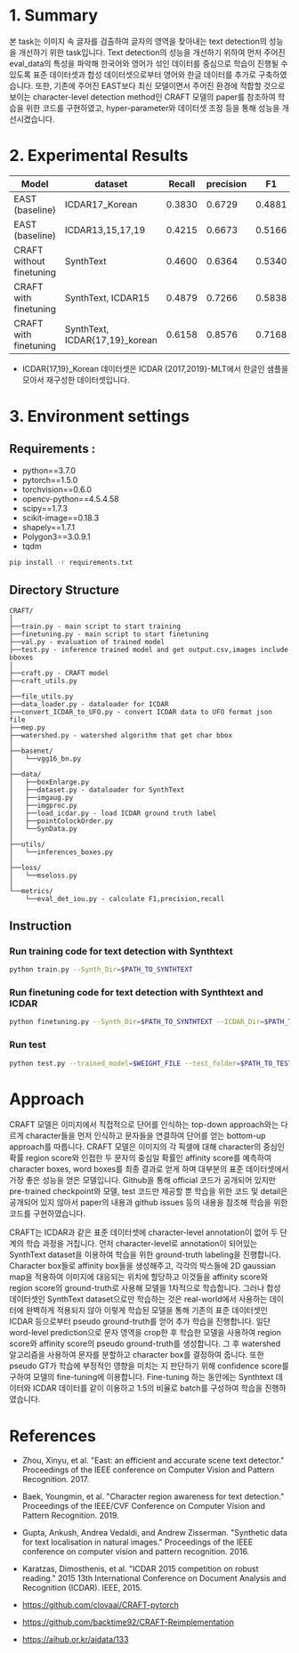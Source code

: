 # 1. Summary
 본 task는 이미지 속 글자를 검출하여 글자의 영역을 찾아내는 text detection의 성능을 개선하기 위한 task입니다.
Text detection의 성능을 개선하기 위하여 먼저 주어진 eval_data의 특성을 파악해 한국어와 영어가 섞인 데이터를 중심으로 학습이 진행될 수 있도록 표준 데이터셋과 합성 데이터셋으로부터 영어와 한글 데이터를 추가로 구축하였습니다. 
또한, 기존에 주어진 EAST보다 최신 모델이면서 주어진 환경에 적합할 것으로 보이는 character-level detection method인 CRAFT 모델의 paper를 참조하여 학습을 위한 코드를 구현하였고, hyper-parameter와 데이터셋 조정 등을 통해 성능을 개선시켰습니다.   

 
# 2. Experimental Results
Model                      |dataset                     |Recall |precision | F1   | checkpoints
---------------------------|----------------------------|-------|----------|------|-------------
EAST (baseline)                       |ICDAR17_Korean              |0.3830 |0.6729    |0.4881 | [link](https://drive.google.com/file/d/13c1FU1TpCgXtzhUQ4PLPi0-VXlU5m7HS/view?usp=sharing)              
EAST (baseline)                      |ICDAR13,15,17,19            |0.4215 |0.6673    |0.5166  | [link](https://drive.google.com/file/d/1_pjaaVz_puefa_q8Xf0nuUMYFblcPupu/view?usp=sharing)           
CRAFT without finetuning   |SynthText                   |0.4600 |0.6364    |0.5340 | [link](https://drive.google.com/file/d/1YXToxjcx7zG5bACx-nrJ_ddtgBzH1fcr/view?usp=sharing)                            
CRAFT with finetuning      |SynthText, ICDAR15           |0.4879  |0.7266    |0.5838 | [link](https://drive.google.com/file/d/12ajKSHscwLMd1tQWRJWMJwJylL3-Mvu3/view?usp=sharing)                        
CRAFT with finetuning      |SynthText, ICDAR{17,19}_korean |0.6158|0.8576     |0.7168        | [link](https://drive.google.com/file/d/1YXToxjcx7zG5bACx-nrJ_ddtgBzH1fcr/view?usp=sharing)

- ICDAR{17,19}_Korean 데이터셋은 ICDAR {2017,2019}-MLT에서 한글인 샘플을 모아서 재구성한 데이터셋입니다.


# 3. Environment settings
## Requirements :
- python==3.7.0
- pytorch==1.5.0
- torchvision==0.6.0
- opencv-python==4.5.4.58
- scipy==1.7.3
- scikit-image==0.18.3
- shapely==1.7.1
- Polygon3==3.0.9.1
- tqdm

```bash
pip install -r requirements.txt
```

##  Directory Structure
```
CRAFT/
│
├──train.py - main script to start training
├──finetuning.py - main script to start finetuning
├──val.py - evaluation of trained model
├──test.py - inference trained model and get output.csv,images include bboxes 
│
├──craft.py - CRAFT model
├──craft_utils.py
│
├──file_utils.py
├──data_loader.py - dataloader for ICDAR
├──convert_ICDAR_to_UFO.py - convert ICDAR data to UFO format json file
├──mep.py
├──watershed.py - watershed algorithm that get char bbox
│
├──basenet/
│   └──vgg16_bn.py
│
├──data/ 
│   ├──boxEnlarge.py
│   ├──dataset.py - dataloader for SynthText 
│   ├──imgaug.py
│   ├──imgproc.py
│   ├──load_icdar.py - load ICDAR ground truth label
│   ├──pointColockOrder.py
│   └──SynData.py
│
├──utils/
│   └──inferences_boxes.py   
│
├──loss/
│   └──mseloss.py 
│
└──metrics/
    └──eval_det_iou.py - calculate F1,precision,recall

```
## Instruction
### Run training code for text detection with Synthtext 
```bash
python train.py --Synth_Dir=$PATH_TO_SYNTHTEXT
```

### Run finetuning code for text detection with Synthtext and ICDAR
```bash
python finetuning.py --Synth_Dir=$PATH_TO_SYNTHTEXT --ICDAR_Dir=$PATH_TO_ICDAR --checkpoint=$WEIGHT_FILE 
```

### Run test
```bash
python test.py --trained_model=$WEIGHT_FILE --test_folder=$PATH_TO_TEST_DATA
```

# Approach
CRAFT 모델은 이미지에서 직접적으로 단어를 인식하는 top-down approach와는 다르게 character들을 먼저 인식하고 문자들을 연결하여 단어를 얻는 bottom-up approach를 따릅니다.
CRAFT 모델은 이미지의 각 픽셀에 대해 character의 중심인 확률 region score와 인접한 두 문자의 중심일 확률인 affinity score를 예측하여 character boxes, word boxes를 최종 결과로 얻게 하며 대부분의 표준 데이터셋에서 가장 좋은 성능을 얻은 모델입니다. 
Github을 통해 official 코드가 공개되어 있지만 pre-trained checkpoint와 모델, test 코드만 제공할 뿐 학습을 위한 코드 및 detail은 공개되어 있지 않아서 paper의 내용과 github issues 등의 내용을 참조해 학습을 위한 코드를 구현하였습니다. 

CRAFT는 ICDAR과 같은 표준 데이터셋에 character-level annotation이 없어 두 단계의 학습 과정을 거칩니다. 
먼저 character-level로 annotation이 되어있는 SynthText dataset을 이용하여 학습을 위한 ground-truth labeling을 진행합니다. 
Character box들로 affinity box들을 생성해주고, 각각의 박스들에 2D gaussian map을 적용하여 이미지에 대응되는 위치에 할당하고 이것들을 affinity score와 region score의 ground-truth로 사용해 모델을 1차적으로 학습합니다. 
그러나 합성 데이터셋인 SynthText dataset으로만 학습하는 것은 real-world에서 사용하는 데이터에 완벽하게 적용되지 않아 이렇게 학습된 모델을 통해 기존의 표준 데이터셋인 ICDAR 등으로부터 pseudo ground-truth를 얻어 추가 학습을 진행합니다. 
일단 word-level prediction으로 문자 영역을 crop한 후 학습한 모델을 사용하여 region score와 affinity score의 pseudo ground-truth를 생성합니다. 
그 후 watershed 알고리즘을 사용하여 문자를 분할하고 character box를 결정하여 줍니다. 
또한 pseudo GT가 학습에 부정적인 영향을 미치는 지 판단하기 위해 confidence score를 구하여 모델의 fine-tuning에 이용합니다. 
Fine-tuning 하는 동안에는 Synthtext 데이터와 ICDAR 데이터를 같이 이용하고 1:5의 비율로 batch를 구성하여 학습을 진행하였습니다.


# References
- Zhou, Xinyu, et al. "East: an efficient and accurate scene text detector." Proceedings of the IEEE conference on Computer Vision and Pattern Recognition. 2017.

- Baek, Youngmin, et al. "Character region awareness for text detection." Proceedings of the IEEE/CVF Conference on Computer Vision and Pattern Recognition. 2019.

- Gupta, Ankush, Andrea Vedaldi, and Andrew Zisserman. "Synthetic data for text localisation in natural images." Proceedings of the IEEE conference on computer vision and pattern recognition. 2016.

- Karatzas, Dimosthenis, et al. "ICDAR 2015 competition on robust reading." 2015 13th International Conference on Document Analysis and Recognition (ICDAR). IEEE, 2015.

- https://github.com/clovaai/CRAFT-pytorch

- https://github.com/backtime92/CRAFT-Reimplementation

- https://aihub.or.kr/aidata/133
